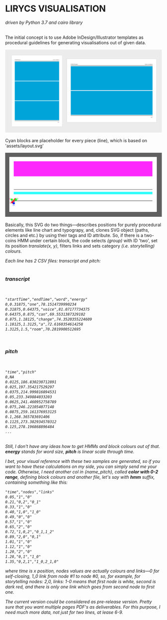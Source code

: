 <h1>LIRYCS VISUALISATION</h1>
<i>driven by Python 3.7 and cairo library</i><br><br>

The initial concept is to use Adobe InDesign/Illustrator templates as procedural guidelines for generating visualisations out of given data.<br>

![alt text](https://github.com/vkuchinov/MarkovChainVisualisation/blob/master/layouts/preview.jpg?raw=true "Layouts")<br>

Cyan blocks are placeholder for every piece (line), which is based on 'assets/layout.svg'

![alt text](https://github.com/vkuchinov/MarkovChainVisualisation/blob/master/layouts/preview2.png?raw=true "Layouts")<br>

Basically, this SVG do two things—describes positions for purely procedural elements like line chart and typograpy, and, clones SVG object (paths, circles and etc.) by using their tags and ID attribute. So, if there is a two-coins HMM under certain
block, the code selects <g> <i>(group)</i> with ID 'two', set its position <i>translate(x, y)</i>, filters links and sets category <i>(i.e. storytelling) colours.<br>
  
Each line has 2 CSV files: transcript and pitch:<br><br>

<h3>transcript</h3><br>

```
"startTime","endTime","word","energy"
0,0.31875,"one",78.1514739990234
0.31875,0.64375,"voice",81.07177734375
0.64375,0.875,"can",69.5531387329102
0.875,1.18125,"change",74.3520355224609
1.18125,1.3125,"a",72.6160354614258
1.3125,1.5,"room",70.2819900512695
```
<br>
<h3>pitch</h3><br>

```
"time","pitch"
0,NA
0.0125,186.830230712891
0.025,197.354217529297
0.0375,214.999816894531
0.05,233.349884033203
0.0625,241.460952758789
0.075,246.221054077148
0.0875,259.161376953125
0.1,268.365783691406
0.1125,273.382934570312
0.125,278.196868896484
...
```
<br>
Still, I don't have any ideas how to get HMMs and block colours out of that.<br>
<b>energy</b> stands for word size, <b>pitch</b> is linear scale through time.<br>

I bet, your visual reference with these two samples are generated, so if you want to have these calculations on my side, you can simply send me your code. Otherwise, I need another col in {name_pitch}, called <b>color with 0-2 range</b>, defining block colours and another file, let's say with <b>hmm</b> suffix, containing something like this:<br>
```
"time","nodes","links"
0.05,"1","0"
0.21,"0,2","0_1"
0.33,"1","0"
0.40,"1,0","1_0"
0.49,"0","0"
0.57,"1","0"
0.65,"2","0"
0.72,"1,0,2","0_1,1_2"
0.89,"2,0","0,1"
1.01,"1","0"
1.12,"1","0"
1.20,"2","0"
1.28,"0,1","1_0"
1.35,"0,2,1","1_0,2_1,0"
```

where time is x position, nodes values are actually colours and links—0 for self-closing, 1_0 link from node #1 to node #0,
so, for example, for storytelling nodes: 2,0, links: 1-0 means that first node is white, second is dark red, and there is only one link which goes from second node to first one.<br>

The current version could be consiidered as pre-release version. Pretty sure that you want multiple pages PDF's as deliverables. For this purpose, I need much more data, not just for two lines, at lease 6-9.
